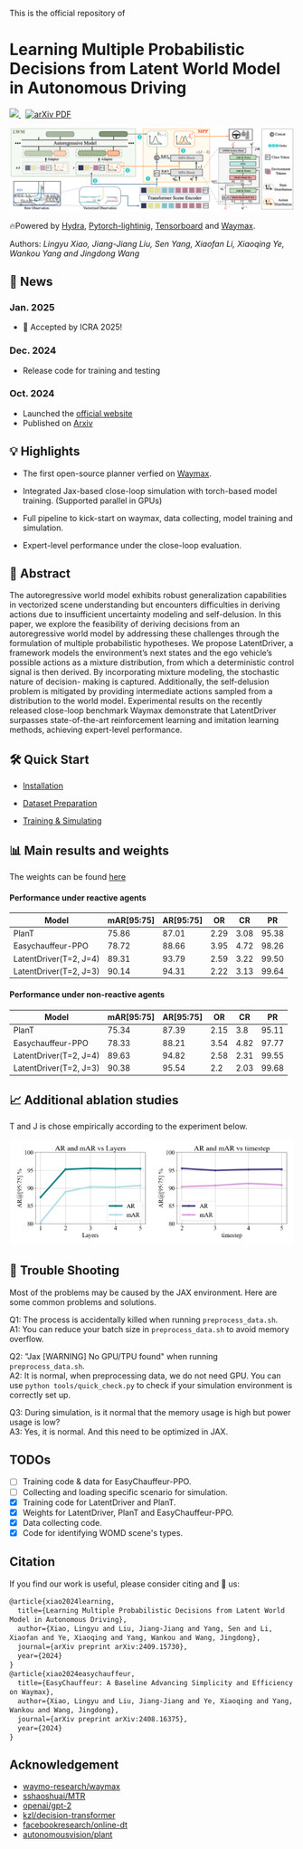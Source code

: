 This is the official repository of 

# Learning Multiple Probabilistic Decisions from Latent World Model in Autonomous Driving

<p align="left">
<a href="https://sephirex-x.github.io/LatentDriver/">
<img src="https://img.shields.io/badge/Project-Page-blue?style=flat">
</a>
<a href='https://arxiv.org/pdf/2409.15730' style='padding-left: 0.5rem;'>
    <img src='https://img.shields.io/badge/arXiv-PDF-red?style=flat&logo=arXiv&logoColor=wihte' alt='arXiv PDF'>
</a>
</p>


![teaser](docs/latentdriver.jpg)


🔥Powered by [Hydra](https://hydra.cc/docs/intro/), [Pytorch-lightinig](https://lightning.ai/docs/pytorch/stable/), [Tensorboard](https://github.com/tensorflow/tensorboard) and [Waymax](https://github.com/waymo-research/waymax).

Authors: *Lingyu Xiao, Jiang-Jiang Liu, Sen Yang, Xiaofan Li, Xiaoqing Ye, Wankou Yang and Jingdong Wang*
## 📰 News
 ### Jan. 2025
  - 🎉 Accepted by ICRA 2025!
 ### Dec. 2024
  - Release code for training and testing
 ### Oct. 2024
   - Launched the [official website](https://sephirex-x.github.io/LatentDriver/)
   - Published on [Arxiv](https://arxiv.org/pdf/2409.15730)

## 💡 Highlights

- The first open-source planner verfied on [Waymax](https://github.com/waymo-research/waymax).

- Integrated Jax-based close-loop simulation with torch-based model training. (Supported parallel in GPUs)

- Full pipeline to kick-start on waymax, data collecting, model training and simulation.

- Expert-level performance under the close-loop evaluation.

## 📝 Abstract

The autoregressive world model exhibits robust generalization capabilities in vectorized scene understanding but encounters difficulties in deriving actions due to insufficient uncertainty modeling and self-delusion. In this paper, we explore the feasibility of deriving decisions from an autoregressive world model by addressing these challenges through the formulation of multiple probabilistic hypotheses. We propose LatentDriver, a framework models the environment’s next states and the ego vehicle’s possible actions as a mixture distribution, from which a deterministic control signal is then derived. By incorporating mixture modeling, the stochastic nature of decision- making is captured. Additionally, the self-delusion problem is mitigated by providing intermediate actions sampled from a distribution to the world model. Experimental results on the recently released close-loop benchmark Waymax demonstrate that LatentDriver surpasses state-of-the-art reinforcement learning and imitation learning methods, achieving expert-level performance.

## 🛠️ Quick Start

- [Installation](docs/INSTALL.md)

- [Dataset Preparation](docs/DATASET_PREPARATION.md)

- [Training & Simulating](docs/TRAIN_EVAL.md)





## 📊 Main results and weights

The weights can be found [here](https://huggingface.co/Sephirex-x/LatentDriver/tree/main)

#### Performance under reactive agents

| Model                  | mAR[95:75] | AR[95:75] | OR   | CR   | PR    |
| ---------------------- | ---------- | --------- | ---- | ---- | ----- |
| PlanT                  | 75.86      | 87.01     | 2.29 | 3.08 | 95.38 |
| Easychauffeur-PPO      | 78.72      | 88.66     | 3.95 | 4.72 | 98.26 |
| LatentDriver(T=2, J=4) | 89.31      | 93.79     | 2.59 | 3.22 | 99.50 |
| LatentDriver(T=2, J=3) | 90.14      | 94.31     | 2.22 | 3.13 | 99.64 |

#### Performance under non-reactive agents

| Model                  | mAR[95:75] | AR[95:75] | OR   | CR   | PR    |
| ---------------------- | ---------- | --------- | ---- | ---- | ----- |
| PlanT                  | 75.34      | 87.39     | 2.15 | 3.8  | 95.11 |
| Easychauffeur-PPO      | 78.33      | 88.21     | 3.54 | 4.82 | 97.77 |
| LatentDriver(T=2, J=4) | 89.63      | 94.82     | 2.58 | 2.31 | 99.55 |
| LatentDriver(T=2, J=3) | 90.38      | 95.54     | 2.2  | 2.03 | 99.68 |

## 📈 Additional ablation studies

T and J is chose empirically according to the experiment below.

<center class="half">
    <img src=docs/ARvsLayers.png width="250"/><img src=docs/ARvsTS.png width="250"/>
</center>



## 🤔 Trouble Shooting

Most of the problems may be caused by the JAX environment. Here are some common problems and solutions.

Q1: The process is accidentally killed when running `preprocess_data.sh`. \
A1: You can reduce your batch size in `preprocess_data.sh` to avoid memory overflow.

Q2: "Jax [WARNING] No GPU/TPU found" when running `preprocess_data.sh`. \
A2: It is normal, when preprocessing data, we do not need GPU. You can use `python tools/quick_check.py` to check if your simulation environment is correctly set up.

Q3: During simulation, is it normal that the memory usage is high but power usage is low? \
A3: Yes, it is normal. And this need to be optimized in JAX.

## TODOs

- [ ] Training code & data for EasyChauffeur-PPO.
- [ ] Collecting and loading specific scenario for simulation.
- [x] Training code for LatentDriver and PlanT.
- [x] Weights for LatentDriver, PlanT and EasyChauffeur-PPO.
- [x] Data collecting code.
- [x] Code for identifying WOMD scene's types.

## Citation

If you find our work is useful, please consider citing and 🌟 us:

```
@article{xiao2024learning,
  title={Learning Multiple Probabilistic Decisions from Latent World Model in Autonomous Driving},
  author={Xiao, Lingyu and Liu, Jiang-Jiang and Yang, Sen and Li, Xiaofan and Ye, Xiaoqing and Yang, Wankou and Wang, Jingdong},
  journal={arXiv preprint arXiv:2409.15730},
  year={2024}
}
@article{xiao2024easychauffeur,
  title={EasyChauffeur: A Baseline Advancing Simplicity and Efficiency on Waymax},
  author={Xiao, Lingyu and Liu, Jiang-Jiang and Ye, Xiaoqing and Yang, Wankou and Wang, Jingdong},
  journal={arXiv preprint arXiv:2408.16375},
  year={2024}
}
```

## Acknowledgement

<!--ts-->

* [waymo-research/waymax](https://github.com/waymo-research/waymax)
* [sshaoshuai/MTR](https://github.com/sshaoshuai/MTR)
* [openai/gpt-2](https://github.com/openai/gpt-2)
* [kzl/decision-transformer](https://github.com/kzl/decision-transformer)
* [facebookresearch/online-dt](https://github.com/facebookresearch/online-dt)
* [autonomousvision/plant](https://github.com/autonomousvision/plant)

<!--te-->
